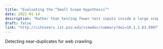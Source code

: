 ```yaml
---
title: "Evaluating the “Small Scope Hypothesis”"
date: 2022-01-14
description: "Rather than testing fewer test inputs inside a large scope, the \"small scope hypothesis\" argues that testing exhaustively test input within a small scope would be more effective[12]. Andoni et al. evaluates this hypothesis using code coverage and mutation analysis on several benchmark in Java. If the hypothesis holds, it means that the generation of test inputs should be done exhaustively within a small scope rather than a large scope. In fact, enumerate all possible cases in a large scope is not practicable. They use the \"small scope hypothesis\" in the context of generating test input, for Java programs. In Java, test inputs are constructed from objects and literals, on which methods are invoked. Andoni et al. aim at generate all possible test inputs within a small, but sufficient, scope. To do this, they devise a tool names Korat. Korat is a technique that generate input from a given predicate and a bound for them. The predicate must be written developers, and describe acceptable inputs. In addition to this, developers must build a Finitization, which a specific (Java) object from Korat. In this object, the developer specify the size limit of each inputs, i.e. the number of objects for each classes that compose the test inputs. This Finitization creates the state space explorable by Korat, which is a \"small scope\". This scope is defined by the class domain and the field domain, which are respectively the set of objects from one class and the set of values for each fields. Korat then generate test inputs as follow: it uses a vector of indices. Each index are index of values inside class domain and the field domain. This vector is initialized with all zeros. Then, it call the predicate using this first values. During, this call, Korat monitors access of values inside the vector. This allows to prune the exploration, by only change accessed values during the predicate call. They evaluated Korat by studying the impact of the size of the scope on the code coverage and the mutation score on 9 Java classes. The main cons of this technique is that require that developers write manually the predicate and the Finitization."
draft: false
link: "http://citeseerx.ist.psu.edu/viewdoc/summary?doi=10.1.1.63.9997"
---
```



Detecting near-duplicates for web crawling.



